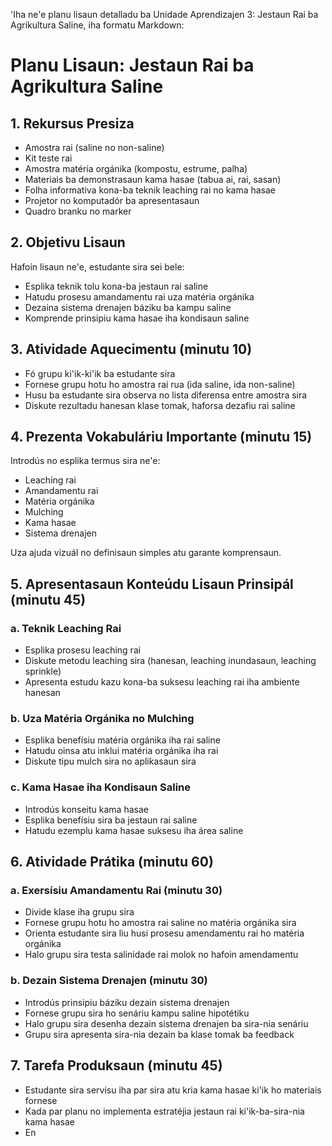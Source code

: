 'Iha ne'e planu lisaun detalladu ba Unidade Aprendizajen 3: Jestaun Rai ba Agrikultura Saline, iha formatu Markdown:

# Planu Lisaun: Jestaun Rai ba Agrikultura Saline

## 1. Rekursus Presiza

- Amostra rai (saline no non-saline)
- Kit teste rai
- Amostra matéria orgánika (kompostu, estrume, palha)
- Materiais ba demonstrasaun kama hasae (tabua ai, rai, sasan)
- Folha informativa kona-ba teknik leaching rai no kama hasae
- Projetor no komputadór ba apresentasaun
- Quadro branku no marker

## 2. Objetivu Lisaun

Hafoin lisaun ne'e, estudante sira sei bele:
- Esplika teknik tolu kona-ba jestaun rai saline
- Hatudu prosesu amandamentu rai uza matéria orgánika
- Dezaina sistema drenajen báziku ba kampu saline
- Komprende prinsipiu kama hasae iha kondisaun saline

## 3. Atividade Aquecimentu (minutu 10)

- Fó grupu ki'ik-ki'ik ba estudante sira
- Fornese grupu hotu ho amostra rai rua (ida saline, ida non-saline)
- Husu ba estudante sira observa no lista diferensa entre amostra sira
- Diskute rezultadu hanesan klase tomak, haforsa dezafiu rai saline

## 4. Prezenta Vokabuláriu Importante (minutu 15)

Introdús no esplika termus sira ne'e:
- Leaching rai
- Amandamentu rai
- Matéria orgánika
- Mulching
- Kama hasae
- Sistema drenajen

Uza ajuda vizuál no definisaun simples atu garante komprensaun.

## 5. Apresentasaun Konteúdu Lisaun Prinsipál (minutu 45)

### a. Teknik Leaching Rai
- Esplika prosesu leaching rai
- Diskute metodu leaching sira (hanesan, leaching inundasaun, leaching sprinkle)
- Apresenta estudu kazu kona-ba suksesu leaching rai iha ambiente hanesan

### b. Uza Matéria Orgánika no Mulching
- Esplika benefísiu matéria orgánika iha rai saline
- Hatudu oinsa atu inklui matéria orgánika iha rai
- Diskute tipu mulch sira no aplikasaun sira

### c. Kama Hasae iha Kondisaun Saline
- Introdús konseitu kama hasae
- Esplika benefísiu sira ba jestaun rai saline
- Hatudu ezemplu kama hasae suksesu iha área saline

## 6. Atividade Prátika (minutu 60)

### a. Exersísiu Amandamentu Rai (minutu 30)
- Divide klase iha grupu sira
- Fornese grupu hotu ho amostra rai saline no matéria orgánika sira
- Orienta estudante sira liu husi prosesu amendamentu rai ho matéria orgánika
- Halo grupu sira testa salinidade rai molok no hafoin amendamentu

### b. Dezain Sistema Drenajen (minutu 30)
- Introdús prinsipiu báziku dezain sistema drenajen
- Fornese grupu sira ho senáriu kampu saline hipotétiku
- Halo grupu sira desenha dezain sistema drenajen ba sira-nia senáriu
- Grupu sira apresenta sira-nia dezain ba klase tomak ba feedback

## 7. Tarefa Produksaun (minutu 45)

- Estudante sira servisu iha par sira atu kria kama hasae ki'ik ho materiais fornese
- Kada par planu no implementa estratéjia jestaun rai ki'ik-ba-sira-nia kama hasae
- En